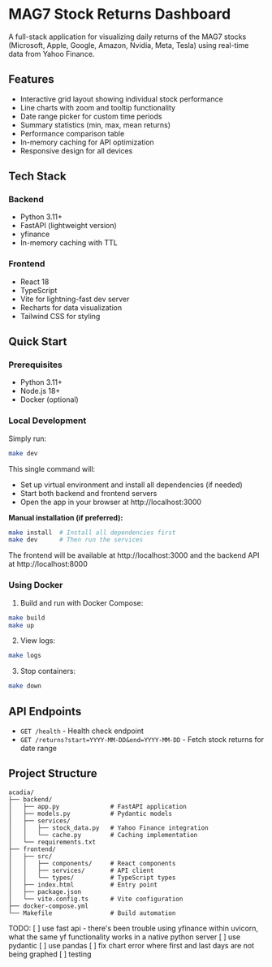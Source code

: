 # MAG7 Stock Returns Dashboard

A full-stack application for visualizing daily returns of the MAG7 stocks (Microsoft, Apple, Google, Amazon, Nvidia, Meta, Tesla) using real-time data from Yahoo Finance.

## Features

- Interactive grid layout showing individual stock performance
- Line charts with zoom and tooltip functionality
- Date range picker for custom time periods
- Summary statistics (min, max, mean returns)
- Performance comparison table
- In-memory caching for API optimization
- Responsive design for all devices

## Tech Stack

### Backend
- Python 3.11+
- FastAPI (lightweight version)
- yfinance
- In-memory caching with TTL

### Frontend
- React 18
- TypeScript
- Vite for lightning-fast dev server
- Recharts for data visualization
- Tailwind CSS for styling

## Quick Start

### Prerequisites
- Python 3.11+
- Node.js 18+
- Docker (optional)

### Local Development

Simply run:
```bash
make dev
```

This single command will:
- Set up virtual environment and install all dependencies (if needed)
- Start both backend and frontend servers
- Open the app in your browser at http://localhost:3000

**Manual installation (if preferred):**
```bash
make install  # Install all dependencies first
make dev      # Then run the services
```

The frontend will be available at http://localhost:3000 and the backend API at http://localhost:8000

### Using Docker

1. Build and run with Docker Compose:
```bash
make build
make up
```

2. View logs:
```bash
make logs
```

3. Stop containers:
```bash
make down
```

## API Endpoints

- `GET /health` - Health check endpoint
- `GET /returns?start=YYYY-MM-DD&end=YYYY-MM-DD` - Fetch stock returns for date range

## Project Structure

```
acadia/
├── backend/
│   ├── app.py              # FastAPI application
│   ├── models.py           # Pydantic models
│   ├── services/
│   │   ├── stock_data.py   # Yahoo Finance integration
│   │   └── cache.py        # Caching implementation
│   └── requirements.txt
├── frontend/
│   ├── src/
│   │   ├── components/     # React components
│   │   ├── services/       # API client
│   │   └── types/          # TypeScript types
│   ├── index.html          # Entry point
│   ├── package.json
│   └── vite.config.ts      # Vite configuration
├── docker-compose.yml
└── Makefile                # Build automation
```

TODO:
[ ] use fast api - there's been trouble using yfinance within uvicorn, what the same yf functionality works in a native python server
[ ] use pydantic
[ ] use pandas
[ ] fix chart error where first and last days are not being graphed
[ ] testing
